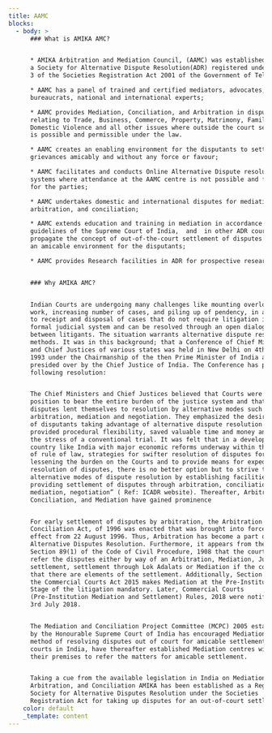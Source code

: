 ```yaml
---
title: AAMC
blocks:
  - body: >
      ### What is AMIKA AMC?


      * AMIKA Arbitration and Mediation Council, (AAMC) was established by Amika
      a Society for Alternative Dispute Resolution(ADR) registered under Section
      3 of the Societies Registration Act 2001 of the Government of Telangana,

      * AAMC has a panel of trained and certified mediators, advocates, senior
      bureaucrats, national and international experts;

      * AAMC provides Mediation, Conciliation, and Arbitration in disputes
      relating to Trade, Business, Commerce, Property, Matrimony, Family,
      Domestic Violence and all other issues where outside the court settlement
      is possible and permissible under the law.

      * AAMC creates an enabling environment for the disputants to settle their
      grievances amicably and without any force or favour;

      * AAMC facilitates and conducts Online Alternative Dispute resolution
      systems where attendance at the AAMC centre is not possible and feasible
      for the parties;

      * AAMC undertakes domestic and international disputes for mediation,
      arbitration, and conciliation;

      * AAMC extends education and training in mediation in accordance with MCPC
      guidelines of the Supreme Court of India,  and  in other ADR courses to
      propagate the concept of out-of-the-court settlement of disputes to create
      an amicable environment for the disputants;

      * AAMC provides Research facilities in ADR for prospective researchers.


      ### Why AMIKA AMC?


      Indian Courts are undergoing many challenges like mounting overload of
      work, increasing number of cases, and piling up of pendency, in addition
      to receipt and disposal of cases that do not require litigation in a
      formal judicial system and can be resolved through an open dialogue
      between litigants. The situation warrants alternative dispute resolution
      methods. It was in this background; that a Conference of Chief Ministers
      and Chief Justices of various states was held in New Delhi on 4th December
      1993 under the Chairmanship of the then Prime Minister of India and
      presided over by the Chief Justice of India. The Conference has passed the
      following resolution:


      The Chief Ministers and Chief Justices believed that Courts were not in a
      position to bear the entire burden of the justice system and that many
      disputes lent themselves to resolution by alternative modes such as
      arbitration, mediation and negotiation. They emphasized the desirability
      of disputants taking advantage of alternative dispute resolution which
      provided procedural flexibility, saved valuable time and money and avoided
      the stress of a conventional trial. It was felt that in a developing
      country like India with major economic reforms underway within the -work
      of rule of law, strategies for swifter resolution of disputes for
      lessening the burden on the Courts and to provide means for expeditious
      resolution of disputes, there is no better option but to strive to develop
      alternative modes of dispute resolution by establishing facilities for
      providing settlement of disputes through arbitration, conciliation,
      mediation, negotiation” ( Ref: ICADR website). Thereafter, Arbitration,
      Conciliation, and Mediation have gained prominence


      For early settlement of disputes by arbitration, the Arbitration and
      Conciliation Act, of 1996 was enacted that was brought into force with
      effect from 22 August 1996. Thus, Arbitration has become a part of
      Alternative Disputes Resolution. Furthermore, it appears from the amended
      Section 89(1) of the Code of Civil Procedure, 1908 that the court must
      refer the disputes either by way of an Arbitration, Mediation, Judicial
      settlement, settlement through Lok Adalats or Mediation if the courts feel
      that there are elements of the settlement. Additionally, Section 12 A of
      the Commercial Courts Act 2015 makes Mediation at the Pre-Institution
      Stage of the litigation mandatory. Later, Commercial Courts
      (Pre-Institution Mediation and Settlement) Rules, 2018 were notified on
      3rd July 2018.


      The Mediation and Conciliation Project Committee (MCPC) 2005 established
      by the Honourable Supreme Court of India has encouraged Mediation as a
      method of resolving disputes out of court for amicable settlement. All the
      courts in India, have thereafter established Mediation centres within
      their premises to refer the matters for amicable settlement.


      Taking a cue from the available legislation in India on Mediation,
      Arbitration, and Conciliation AMIKA has been established as a Registered
      Society for Alternative Disputes Resolution under the Societies
      Registration Act for taking up disputes for an out-of-court settlement.
    color: default
    _template: content
---
```


